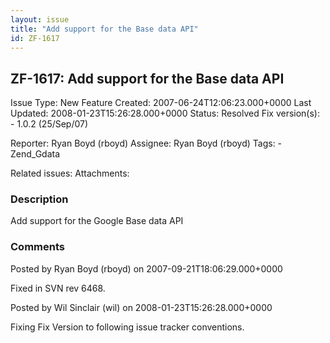 ```yaml
---
layout: issue
title: "Add support for the Base data API"
id: ZF-1617
---
```


ZF-1617: Add support for the Base data API
------------------------------------------

 Issue Type: New Feature Created: 2007-06-24T12:06:23.000+0000 Last Updated: 2008-01-23T15:26:28.000+0000 Status: Resolved Fix version(s): - 1.0.2 (25/Sep/07)
 
 Reporter:  Ryan Boyd (rboyd)  Assignee:  Ryan Boyd (rboyd)  Tags: - Zend\_Gdata
 
 Related issues: 
 Attachments: 
### Description

Add support for the Google Base data API

 

 

### Comments

Posted by Ryan Boyd (rboyd) on 2007-09-21T18:06:29.000+0000

Fixed in SVN rev 6468.

 

 

Posted by Wil Sinclair (wil) on 2008-01-23T15:26:28.000+0000

Fixing Fix Version to following issue tracker conventions.

 

 